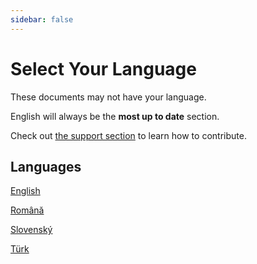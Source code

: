 ```yaml
---
sidebar: false
---
```


# Select Your Language

These documents may not have your language.

English will always be the **most up to date** section.

Check out [the support section](./support/) to learn how to contribute.

## Languages

[English](/en/introduction)

[Română](/ro/introduction)

[Slovenský](/sk/introduction)

[Türk](/tr/introduction)
